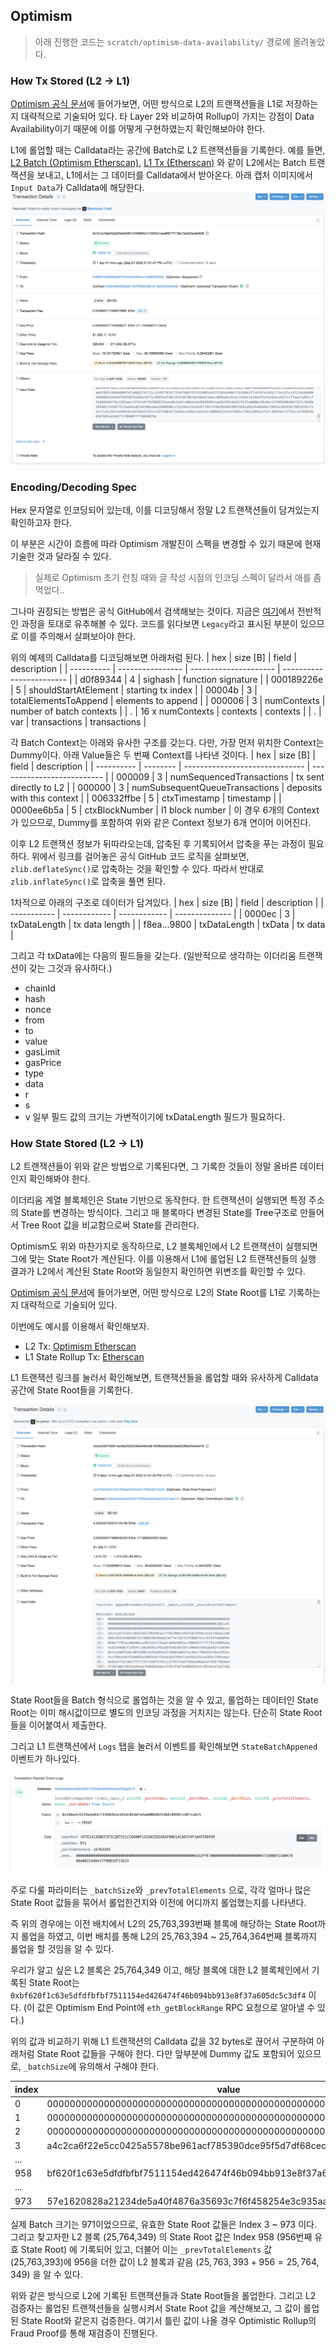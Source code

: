## Optimism
> 아래 진행한 코드는  `scratch/optimism-data-availability/` 경로에 올려놓았다.

### How Tx Stored (L2 -> L1)
[Optimism 공식 문서](https://community.optimism.io/docs/protocol/protocol-2.0/#canonicaltransactionchain-ctc)에 들어가보면, 어떤 방식으로 L2의 트랜잭션들을 L1로 저장하는지 대략적으로 기술되어 있다.
타 Layer 2와 비교하여 Rollup이 가지는 강점이 Data Availability이기 때문에 이를 어떻게 구현하였는지 확인해보아야 한다.

L1에 롤업할 때는 Calldata라는 공간에 Batch로 L2 트랜잭션들을 기록한다.
예를 들면, [L2 Batch (Optimism Etherscan)](https://optimistic.etherscan.io/batch/158416), [L1 Tx (Etherscan)](https://etherscan.io/tx/0x7a1a7deb40a205e0e56f1434889fe7c1f293a1cea8f677f119e13e0b3a4ab836) 와 같이 L2에서는 Batch 트랜잭션을 보내고, L1에서는 그 데이터를 Calldata에서 받아온다.
아래 캡처 이미지에서 `Input Data`가 Calldata에 해당한다.
![](images/example-ctc-tx.png)

### Encoding/Decoding Spec
Hex 문자열로 인코딩되어 있는데, 이를 디코딩해서 정말 L2 트랜잭션들이 담겨있는지 확인하고자 한다.

이 부분은 시간이 흐름에 따라 Optimism 개발진이 스펙을 변경할 수 있기 때문에 현재 기술한 것과 달라질 수 있다.
> 실제로 Optimism 초기 런칭 때와 글 작성 시점의 인코딩 스펙이 달라서 애를 좀 먹었다..

그나마 권장되는 방법은 공식 GitHub에서 검색해보는 것이다.
지금은 [여기](https://github.com/ethereum-optimism/optimism/blob/%40eth-optimism/sdk%401.6.5/packages/core-utils/src/optimism/batch-encoding.ts)에서 전반적인 과정을 토대로 유추해볼 수 있다.
코드를 읽다보면 `Legacy`라고 표시된 부분이 있으므로 이를 주의해서 살펴보아야 한다.

위의 예제의 Calldata를 디코딩해보면 아래처럼 된다.
| hex        | size [B]         | field                 | description              |
| ---------- | ---------------- | --------------------- | ------------------------ |
| d0f89344   | 4                | sighash               | function signature       |
| 000189226e | 5                | shouldStartAtElement  | starting tx index        |
| 00004b     | 3                | totalElementsToAppend | elements to append       |
| 000006     | 3                | numContexts           | number of batch contexts |
| .          | 16 x numContexts | contexts              | contexts                 |
| .          | var              | transactions          | transactions             |

각 Batch Context는 아래와 유사한 구조를 갖는다. 다만, 가장 먼저 위치한 Context는 Dummy이다. 아래 Value들은 두 번째 Context를 나타낸 것이다.
| hex        | size [B] | field                          | description                |
| ---------- | -------- | ------------------------------ | -------------------------- |
| 000009     | 3        | numSequencedTransactions       | tx sent directly to L2     |
| 000000     | 3        | numSubsequentQueueTransactions | deposits with this context |
| 006332ffbe | 5        | ctxTimestamp                   | timestamp                  |
| 0000ee6b5a | 5        | ctxBlockNumber                 | l1 block number            |
이 경우 6개의 Context가 있으므로, Dummy를 포함하여 위와 같은 Context 정보가 6개 연이어 이어진다.

이후 L2 트랜잭션 정보가 뒤따라오는데, 압축된 후 기록되어서 압축을 푸는 과정이 필요하다.
위에서 링크를 걸어놓은 공식 GitHub 코드 로직을 살펴보면, `zlib.deflateSync()`로 압축하는 것을 확인할 수 있다.
따라서 반대로 `zlib.inflateSync()`로 압축을 풀면 된다.

1차적으로 아래의 구조로 데이터가 담겨있다.
| hex         | size [B]     | field        | description    |
| ----------- | ------------ | ------------ | -------------- |
| 0000ec      | 3            | txDataLength | tx data length |
| f8ea...9800 | txDataLength | txData       | tx data        |

그리고 각 txData에는 다음의 필드들을 갖는다. (일반적으로 생각하는 이더리움 트랜잭션이 갖는 그것과 유사하다.)
- chainId
- hash
- nonce
- from
- to
- value
- gasLimit
- gasPrice
- type
- data
- r
- s
- v
일부 필드 값의 크기는 가변적이기에 txDataLength 필드가 필요하다.

### How State Stored (L2 -> L1)
L2 트랜잭션들이 위와 같은 방법으로 기록된다면, 그 기록한 것들이 정말 올바른 데이터인지 확인해봐야 한다.

이더리움 계열 블록체인은 State 기반으로 동작한다. 한 트랜잭션이 실행되면 특정 주소의 State를 변경하는 방식이다.
그리고 매 블록마다 변경된 State를 Tree구조로 만들어서 Tree Root 값을 비교함으로써 State를 관리한다.

Optimism도 위와 마찬가지로 동작하므로, L2 블록체인에서 L2 트랜잭션이 실행되면 그에 맞는 State Root가 계산된다.
이를 이용해서 L1에 롤업된 L2 트랜잭션들의 실행 결과가 L2에서 계산된 State Root와 동일한지 확인하면 위변조를 확인할 수 있다.

[Optimism 공식 문서](https://community.optimism.io/docs/protocol/protocol-2.0/#statecommitmentchain-scc)에 들어가보면, 어떤 방식으로 L2의 State Root를 L1로 기록하는지 대략적으로 기술되어 있다.

이번에도 예시를 이용해서 확인해보자.
- L2 Tx: [Optimism Etherscan](https://optimistic.etherscan.io/tx/25764349)
- L1 State Rollup Tx: [Etherscan](https://etherscan.io/tx/0x3cc03b763f814ac8a255f2039e34d0c681f509bddd2dac6e802d66af5e2eef16)

L1 트랜잭션 링크를 눌러서 확인해보면, 트랜잭션들을 롤업할 때와 유사하게 Calldata 공간에 State Root들을 기록한다.

![](images/example-scc-tx.png)

State Root들을 Batch 형식으로 롤업하는 것을 알 수 있고, 롤업하는 데이터인 State Root는 이미 해시값이므로 별도의 인코딩 과정을 거치지는 않는다.
단순히 State Root들을 이어붙여서 제출한다.

그리고 L1 트랜잭션에서 `Logs` 탭을 눌러서 이벤트를 확인해보면 `StateBatchAppened` 이벤트가 하나있다.

![](images/example-scc-tx-logs.png)

주로 다룰 파라미터는 `_batchSize`와 `_prevTotalElements` 으로, 각각 얼마나 많은 State Root 값들을 묶어서 롤업한건지와 이전에 어디까지 롤업했는지를 나타낸다.

즉 위의 경우에는 이전 배치에서 L2의 25,763,393번째 블록에 해당하는 State Root까지 롤업을 하였고, 이번 배치를 통해 L2의 25,763,394 ~ 25,764,364번째 블록까지 롤업을 할 것임을 알 수 있다.

우리가 알고 싶은 L2 블록은 25,764,349 이고, 해당 블록에 대한 L2 블록체인에서 기록된 State Root는 `0xbf620f1c63e5dfdfbfbf7511154ed426474f46b094bb913e8f37a605dc5c3df4` 이다. (이 값은 Optimism End Point에 `eth_getBlockRange` RPC 요청으로 알아낼 수 있다.)

위의 값과 비교하기 위해 L1 트랜잭션의 Calldata 값을 32 bytes로 끊어서 구분하여 아래처럼 State Root 값들을 구해야 한다. 다만 앞부분에 Dummy 값도 포함되어 있으므로, `_batchSize`에 유의해서 구해야 한다.

| index | value                                                            |
| ----- | ---------------------------------------------------------------- |
| 0     | 0000000000000000000000000000000000000000000000000000000000000040 |
| 1     | 0000000000000000000000000000000000000000000000000000000001891e41 |
| 2     | 00000000000000000000000000000000000000000000000000000000000003cb |
| 3     | a4c2ca6f22e5cc0425a5578be961acf785390dce95f5d7df68cec6cf4baece9b |
| ...   |                                                                  |
| 958   | bf620f1c63e5dfdfbfbf7511154ed426474f46b094bb913e8f37a605dc5c3df4 |
| ...   |                                                                  |
| 973   | 57e1620828a21234de5a40f4876a35693c7f6f458254e3c935aad6126538c23d |

실제 Batch 크기는 971이었으므로, 유효한 State Root 값들은 Index 3 ~ 973 이다.
그리고 찾고자한 L2 블록 (25,764,349) 의 State Root 값은 Index 958 (956번째 유효 State Root) 에 기록되어 있고, 더불어 이는 `_prevTotalElements` 값 (25,763,393)에 956을 더한 값이 L2 블록과 같음 ($25,763,393+956=25,764,349$) 을 알 수 있다.

위와 같은 방식으로 L2에 기록된 트랜잭션들과 State Root들을 롤업한다.
그리고 L2 검증자는 롤업된 트랜잭션들을 실행시켜서 State Root 값을 계산해보고, 그 값이 롤업된 State Root와 같은지 검증한다.
여기서 틀린 값이 나올 경우 Optimistic Rollup의 Fraud Proof를 통해 재검증이 진행된다.
